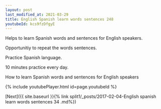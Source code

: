 ```yaml
---
layout: post
last_modified_at: 2021-03-29
title: English Spanish learn words sentences 248 
youtubeId: kcs9fzDfgyE
---
```

 
 
Helps to learn Spanish words and sentences for English speakers.

Opportunitiy to repeat the words sentences. 

Practice Spanish language. 
 
10 minutes practice every day. 
 
How to learn Spanish words and sentences for English speakers 
 
{% include youtubePlayer.html id=page.youtubeId %}
 
 
[Next]({{ site.baseurl }}{% link  split1/_posts/2017-02-04-English spanish learn words sentences 34 .md%})
 
